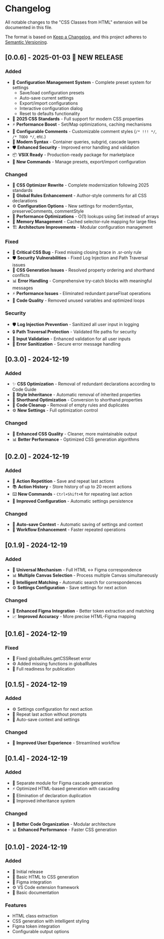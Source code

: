 # Changelog

All notable changes to the "CSS Classes from HTML" extension will be documented in this file.

The format is based on [Keep a Changelog](https://keepachangelog.com/en/1.0.0/),
and this project adheres to [Semantic Versioning](https://semver.org/spec/v2.0.0.html).

## [0.0.6] - 2025-01-03 🎉 NEW RELEASE

### Added
- 🎨 **Configuration Management System** - Complete preset system for settings
  - Save/load configuration presets
  - Auto-save current settings
  - Export/import configurations
  - Interactive configuration dialog
  - Reset to defaults functionality
- 🚀 **2025 CSS Standards** - Full support for modern CSS properties
- ⚡ **Performance Boost** - Set/Map optimizations, caching mechanisms
- 💬 **Configurable Comments** - Customizable comment styles (`/* !!! */`, `/* TODO */`, etc.)
- 🎨 **Modern Syntax** - Container queries, subgrid, cascade layers
- 🛡️ **Enhanced Security** - Improved error handling and validation
- 📦 **VSIX Ready** - Production-ready package for marketplace
- 🔧 **New Commands** - Manage presets, export/import configuration

### Changed
- 🔄 **CSS Optimizer Rewrite** - Complete modernization following 2025 standards
- 📝 **Global Rules Enhancement** - Author-style comments for all CSS declarations
- ⚙️ **Configuration Options** - New settings for modernSyntax, preserveComments, commentStyle
- 🎯 **Performance Optimizations** - O(1) lookups using Set instead of arrays
- 💾 **Memory Management** - Cached selector-rule mapping for large files
- 🏗️ **Architecture Improvements** - Modular configuration management

### Fixed
- 🐛 **Critical CSS Bug** - Fixed missing closing brace in .sr-only rule
- 🛡️ **Security Vulnerabilities** - Fixed Log Injection and Path Traversal issues
- 🔧 **CSS Generation Issues** - Resolved property ordering and shorthand conflicts
- 📊 **Error Handling** - Comprehensive try-catch blocks with meaningful messages
- ⚡ **Performance Issues** - Eliminated redundant parseFloat operations
- 🧹 **Code Quality** - Removed unused variables and optimized loops

### Security
- 🛡️ **Log Injection Prevention** - Sanitized all user input in logging
- 🔒 **Path Traversal Protection** - Validated file paths for security
- 🚨 **Input Validation** - Enhanced validation for all user inputs
- 🔐 **Error Sanitization** - Secure error message handling

## [0.3.0] - 2024-12-19

### Added
- ✨ **CSS Optimization** - Removal of redundant declarations according to Code Guide
- 🔄 **Style Inheritance** - Automatic removal of inherited properties
- 📏 **Shorthand Optimization** - Conversion to shorthand properties
- 🧩 **Code Cleanup** - Removal of empty rules and duplicates
- ⚙️ **New Settings** - Full optimization control

### Changed
- 🎯 **Enhanced CSS Quality** - Cleaner, more maintainable output
- 📊 **Better Performance** - Optimized CSS generation algorithms

## [0.2.0] - 2024-12-19

### Added
- 🔄 **Action Repetition** - Save and repeat last actions
- 📚 **Action History** - Store history of up to 20 recent actions
- ⌨️ **New Commands** - `Ctrl+Shift+R` for repeating last action
- 🎯 **Improved Configuration** - Automatic settings persistence

### Changed
- 💾 **Auto-save Context** - Automatic saving of settings and context
- 🚀 **Workflow Enhancement** - Faster repeated operations

## [0.1.9] - 2024-12-19

### Added
- 🎯 **Universal Mechanism** - Full HTML ↔ Figma correspondence
- 📊 **Multiple Canvas Selection** - Process multiple Canvas simultaneously
- 🧠 **Intelligent Matching** - Automatic search for correspondences
- ⚙️ **Settings Configuration** - Save settings for next action

### Changed
- 🔧 **Enhanced Figma Integration** - Better token extraction and matching
- 📈 **Improved Accuracy** - More precise HTML-Figma mapping

## [0.1.6] - 2024-12-19

### Fixed
- 🔧 Fixed globalRules.getCSSReset error
- ⚙️ Added missing functions in globalRules
- 🚀 Full readiness for publication

## [0.1.5] - 2024-12-19

### Added
- ⚙️ Settings configuration for next action
- 🔄 Repeat last action without prompts
- 💾 Auto-save context and settings

### Changed
- 🎯 **Improved User Experience** - Streamlined workflow

## [0.1.4] - 2024-12-19

### Added
- 📁 Separate module for Figma cascade generation
- ⚡ Optimized HTML-based generation with cascading
- 🚫 Elimination of declaration duplication
- 🌳 Improved inheritance system

### Changed
- 🔧 **Better Code Organization** - Modular architecture
- 📊 **Enhanced Performance** - Faster CSS generation

## [0.1.0] - 2024-12-19

### Added
- 🎨 Initial release
- 🚀 Basic HTML to CSS generation
- 🔗 Figma integration
- ⚙️ VS Code extension framework
- 📝 Basic documentation

### Features
- HTML class extraction
- CSS generation with intelligent styling
- Figma token integration
- Configurable output options